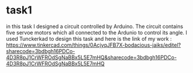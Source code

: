 # task1
in this task I designed a circuit controlled by Arduino.
The circuit contains five servoe motors which all connected to the Ardunio to control its angle.
I used Tunckerkad to design this task and here is the link of my work : https://www.tinkercad.com/things/0AcjyqJFB7X-bodacious-jaiks/editel?sharecode=3bdbgh16PDCo-4D3R8pJ1CrWFROdSgNaBBx5L5E7mHQ&sharecode=3bdbgh16PDCo-4D3R8pJ1CrWFROdSgNaBBx5L5E7mHQ
